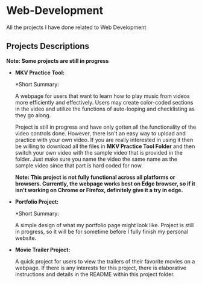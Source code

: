 # Web-Development #

All the projects I have done related to Web Development

## Projects Descriptions ##

**Note: Some projects are still in progress**

* **MKV Practice Tool:** 

  *Short Summary: 
  
  A webpage for users that want to learn how to play music from videos more efficiently and effectively.
  Users may create color-coded sections in the video and utilize the functions of auto-looping and checklisting as they go along.
  
  Project is still in progress and have only gotten all the functionality of the video controls done. However, there isn't an easy way
  to upload and practice with your own video. If you are really interested in using it then be willing to download all the files in 
  **MKV Practice Tool Folder** and then switch your own video with the sample video that is provided in the folder. Just make sure you 
  name the video the same name as the sample video since that part is hard coded for now. 

  **Note: This project is not fully functional across all platforms or browsers. Currently, the webpage works best on Edge browser, 
  so if it isn't working on Chrome or Firefox, definitely give it a try in edge.**

* **Portfolio Project:** 

  *Short Summary: 
  
  A simple design of what my portfolio page might look like. Project is still in progress, so it will be for sometime before I fully
  finish my personal website. 
  
* **Movie Trailer Project:** 

  A quick project for users to view the trailers of their favorite movies on a webpage. If there is any interests for this project, 
  there is elaborative instructions and details in the README within this project folder.

